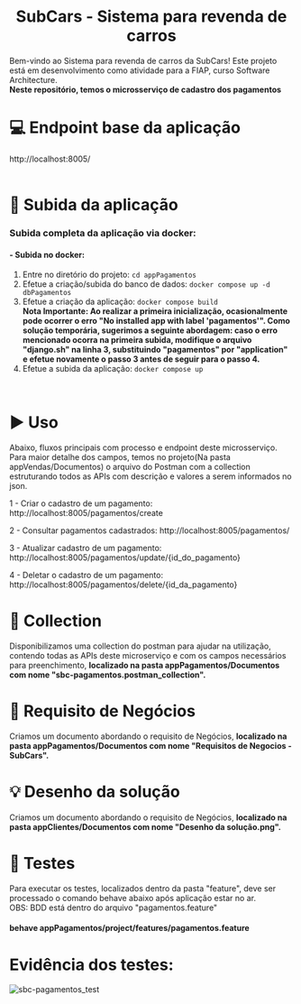 <h1 align="center"> SubCars - Sistema para revenda de carros </h1>
Bem-vindo ao Sistema para revenda de carros da SubCars! Este projeto está em desenvolvimento como atividade para a FIAP, curso Software Architecture.	
<br/>
<b>Neste repositório, temos o microsserviço de cadastro dos pagamentos</b>

# :computer: Endpoint base da aplicação
http://localhost:8005/
<br/>
<br/>

# :hammer: Subida da aplicação
### Subida completa da aplicação via docker:

#### - Subida no docker:
1. Entre no diretório do projeto: `cd appPagamentos`
2. Efetue a criação/subida do banco de dados: `docker compose up -d dbPagamentos`
3. Efetue a criação da aplicação: `docker compose build`                                                                                                                                                                                                                                                     
      <b>Nota Importante:
      Ao realizar a primeira inicialização, ocasionalmente pode ocorrer o erro "No installed app with label 'pagamentos'". Como solução temporária, sugerimos a seguinte abordagem: caso o erro mencionado ocorra na primeira subida, modifique o arquivo "django.sh" na linha       3, substituindo "pagamentos" por "application" e efetue novamente o passo 3 antes de seguir para o passo 4.</b>
4. Efetue a subida da aplicação: `docker compose up`
<br/>
  
# :arrow_forward: Uso 
Abaixo, fluxos principais com processo e endpoint deste microsserviço. Para maior detalhe dos campos, temos no projeto(Na pasta appVendas/Documentos) o arquivo do Postman com a collection estruturando todos as APIs com descrição e valores a serem informados no json.

1 - Criar o cadastro de um pagamento: http://localhost:8005/pagamentos/create

2 - Consultar pagamentos cadastrados: http://localhost:8005/pagamentos/

3 - Atualizar cadastro de um pagamento: http://localhost:8005/pagamentos/update/{id_do_pagamento}

4 - Deletar o cadastro de um pagamento: http://localhost:8005/pagamentos/delete/{id_da_pagamento}

# :page_with_curl: Collection
Disponibilizamos uma collection do postman para ajudar na utilização, contendo todas as APIs deste microserviço e com os campos necessários para preenchimento, <b>localizado na pasta appPagamentos/Documentos com nome "sbc-pagamentos.postman_collection".</b>

# :page_with_curl: Requisito de Negócios
Criamos um documento abordando o requisito de Negócios, <b>localizado na pasta appPagamentos/Documentos com nome "Requisitos de Negocios - SubCars".</b>

# :bulb: Desenho da solução 
Criamos um documento abordando o requisito de Negócios, <b>localizado na pasta appClientes/Documentos com nome "Desenho da solução.png".</b>

# :test_tube: Testes
Para executar os testes, localizados dentro da pasta "feature", deve ser processado o comando behave abaixo após aplicação estar no ar.
<br/>
OBS: BDD está dentro do arquivo "pagamentos.feature"

#### behave appPagamentos/project/features/pagamentos.feature

# Evidência dos testes:

![sbc-pagamentos_test](https://github.com/user-attachments/assets/44d14602-ca61-471c-8a21-4a052a7643a4)
